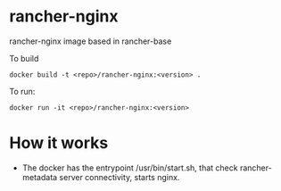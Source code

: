 rancher-nginx
=============

rancher-nginx image based in rancher-base

To build

```
docker build -t <repo>/rancher-nginx:<version> .
```

To run:

```
docker run -it <repo>/rancher-nginx:<version> 
```

# How it works

* The docker has the entrypoint /usr/bin/start.sh, that check rancher-metadata server connectivity, starts nginx.
